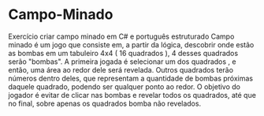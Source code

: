 # Campo-Minado
Exercício criar campo minado em C# e português estruturado
Campo minado é um jogo que consiste em, a partir da lógica, descobrir onde estão as bombas em um tabuleiro 4x4 ( 16 quadrados ), 4 desses quadrados serão "bombas".  A primeira jogada é selecionar um dos quadrados , e então, uma área ao redor dele será revelada. Outros quadrados terão números dentro deles, que representam a quantidade de bombas próximas daquele quadrado, podendo ser qualquer ponto ao redor. O objetivo do jogador é evitar de clicar nas bombas e revelar todos os quadrados, até que no final, sobre apenas os quadrados bomba não revelados.
